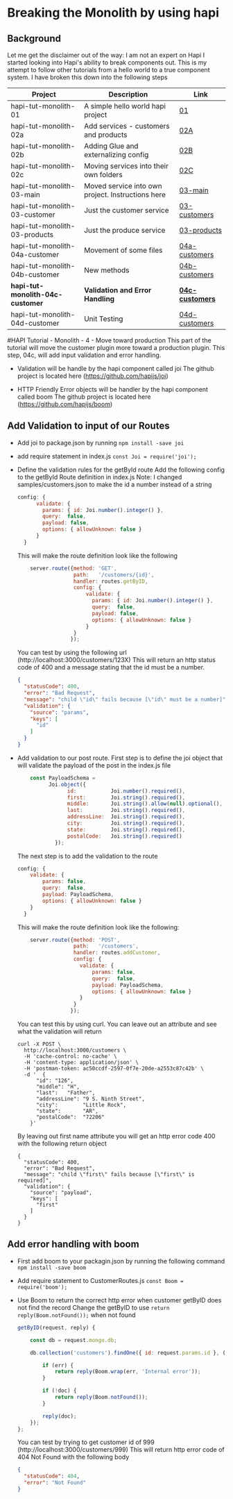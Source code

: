# Breaking the Monolith by using hapi 
## Background
Let me get the disclaimer out of the way: I am not an expert on Hapi
I started looking into Hapi's ability to break components out.
This is my attempt to follow other tutorials from a hello world to a true component system.
I have broken this down into the following steps

| Project  | Description | Link |
|---|---|---|
|hapi-tut-monolith-01|A simple hello world hapi project| [01](https://github.com/quapaw/hapi-tut-monolith-01)|
|hapi-tut-monolith-02a|Add services - customers and products| [02A](https://github.com/quapaw/hapi-tut-monolith-02a)|
|hapi-tut-monolith-02b|Adding Glue and externalizing config| [02B](https://github.com/quapaw/hapi-tut-monolith-02b)|
|hapi-tut-monolith-02c|Moving services into their own folders| [02C](https://github.com/quapaw/hapi-tut-monolith-02c)|
|hapi-tut-monolith-03-main|Moved service into own project. Instructions here| [03-main](https://github.com/quapaw/hapi-tut-monolith-03-main)|
|hapi-tut-monolith-03-customer|Just the customer service| [03-customers](https://github.com/quapaw/hapi-tut-monolith-03-customers)|
|hapi-tut-monolith-03-products|Just the produce service| [03-products](https://github.com/quapaw/hapi-tut-monolith-03-products)|
|hapi-tut-monolith-04a-customer|Movement of some files| [04a-customers](https://github.com/quapaw/hapi-tut-monolith-04a-customers)|
|hapi-tut-monolith-04b-customer|New methods| [04b-customers](https://github.com/quapaw/hapi-tut-monolith-04b-customers)|
|**hapi-tut-monolith-04c-customer**|**Validation and Error Handling**|**[04c-customers](https://github.com/quapaw/hapi-tut-monolith-04c-customers)**|
|hapi-tut-monolith-04d-customer|Unit Testing|[04d-customers](https://github.com/quapaw/hapi-tut-monolith-04d-customers)|


#HAPI Tutorial - Monolith - 4 - Move toward production
This part of the tutorial will move the customer plugin more toward a production plugin.
This step, 04c, will add input validation and error handling.

* Validation will be handle by the hapi component called joi
    The github project is located here (https://github.com/hapijs/joi)

* HTTP Friendly Error objects will be handler by the hapi component called boom
    The github project is located here (https://github.com/hapijs/boom)
    
## Add Validation to input of our Routes

* Add joi to package.json by running ```npm install -save joi```
* add require statement in  index.js ```const Joi = require('joi');```

* Define the validation rules for the getById route
    Add the following config to the getById Route definition in index.js
    Note: I changed samples/customers.json to make the id a number instead of a string
    
    ```javascript
    config: {
          validate: {
            params: { id: Joi.number().integer() },
            query:  false,
            payload: false,
            options: { allowUnknown: false }
          }
      }
    ```
    
    This will make the route definition look like the following
    
    ```javascript
        server.route({method: 'GET',
                      path:   '/customers/{id}',
                      handler: routes.getByID,
                      config: {
                          validate: {
                            params: { id: Joi.number().integer() },
                            query:  false,
                            payload: false,
                            options: { allowUnknown: false }
                          }
                      }
                     });

    ```
    
    You can test by using the following url (http://localhost:3000/customers/123X)
    This will return an http status code of 400 and a message stating that the id must be a number.
    
    ```json
    {
      "statusCode": 400,
      "error": "Bad Request",
      "message": "child \"id\" fails because [\"id\" must be a number]",
      "validation": {
        "source": "params",
        "keys": [
          "id"
        ]
      }
    }
    ```
    
    
* Add validation to our post route.
    First step is to define the joi object that will validate the payload of the post in the index.js file
    
    ```javascript
        const PayloadSchema =
              Joi.object({
                    id:           Joi.number().required(),
                    first:        Joi.string().required(),
                    middle:       Joi.string().allow(null).optional(),
                    last:         Joi.string().required(),
                    addressLine:  Joi.string().required(),
                    city:         Joi.string().required(),
                    state:        Joi.string().required(),
                    postalCode:   Joi.string().required()
                });

    ```
        
    The next step is to add the validation to the route
    
    ```javascript
    config: {
        validate: {
            params: false,
            query:  false,
            payload: PayloadSchema,
            options: { allowUnknown: false }
        }
      }
    ```
    
    This will make the route definition look like the following:
     
    ```javascript
        server.route({method: 'POST',
                      path:   '/customers',
                      handler: routes.addCustomer,
                      config: {
                        validate: {
                            params: false,
                            query:  false,
                            payload: PayloadSchema,
                            options: { allowUnknown: false }
                        }
                      }
                     });

    ```
    
    You can test this by using curl.  You can leave out an attribute and see what the validation will return
    
    ```
    curl -X POST \
      http://localhost:3000/customers \
      -H 'cache-control: no-cache' \
      -H 'content-type: application/json' \
      -H 'postman-token: ac50ccdf-2597-0f7e-20de-a2553c87c42b' \
      -d '  {
          "id": "126",
          "middle": "H",
          "last":   "Father",
          "addressLine": "9 S. Ninth Street",
          "city":        "Little Rock",
          "state":       "AR",
          "postalCode":  "72206"
        }'
    ```
    
    By leaving out first name attribute you will get an http error code 400 with the following return object
    
    ```
    {
      "statusCode": 400,
      "error": "Bad Request",
      "message": "child \"first\" fails because [\"first\" is required]",
      "validation": {
        "source": "payload",
        "keys": [
          "first"
        ]
      }
    }
    ```
    
## Add error handling with boom
  
* First add boom to your packagin.json by running the following command ```npm install -save boom```
* Add require statement to CustomerRoutes.js ```const Boom = require('boom');```
* Use Boom to return the correct http error when customer getByID does not find the record
    Change the getByID to use ```return reply(Boom.notFound());``` when not found
    
    ```javascript
    getByID(request, reply) {

        const db = request.mongo.db;

        db.collection('customers').findOne({ id: request.params.id }, (err, doc) => {

            if (err) {
                return reply(Boom.wrap(err, 'Internal error'));
            }

            if (!doc) {
                return reply(Boom.notFound());
            }

            reply(doc);
        });
    };
    
    ```

    You can test by trying to get customer id of 999 (http://localhost:3000/customers/999)
    This will return http error code of 404 Not Found with the following body
    
    ```json
    {
      "statusCode": 404,
      "error": "Not Found"
    }    
    ```
    